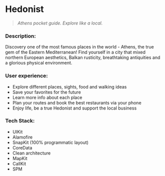 # Hedonist

> *Athens pocket guide. Explore like a local.*

<!-- ![Github](https://user-images.githubusercontent.com/68333583/220979686-45b94384-2252-460d-b53c-66b3c459a8ab.png) -->

### Description:
Discovery one of the most famous places in the world - Athens, the true gem of the Eastern Mediterranean! Find yourself in a city that mixed northern European aesthetics, Balkan rusticity, breathtaking antiquities and a glorious physical environment.

### User experience:
- Explore different places, sights, food and walking ideas
- Save your favorites for the future
- Learn more info about each place
- Plan your routes and book the best restaurants via your phone
- Enjoy life, be a true Hedonist and support the local business

### Tech Stack:
- UIKit
- Alamofire
- SnapKit (100% programmatic layout)
- CoreData
- Clean architecture
- MapKit
- CallKit
- SPM

